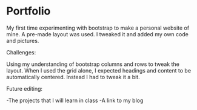 # Portfolio
My first time experimenting with bootstrap to make a personal website of mine. A pre-made layout was used. I tweaked it and added my own code and pictures.

Challenges:

Using my understanding of bootstrap columns and rows to tweak the layout. When I used the grid alone, I expected headings and content to be automatically centered. Instead I had to tweak it a bit.

Future editing:

-The projects that I will learn in class
-A link to my blog

